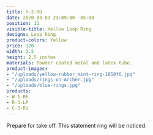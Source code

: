 ```yaml
---
title: Y-2-RU
date: 2020-03-03 23:09:00 -05:00
position: 11
visible-title: Yellow Loop Ring
designs: Loop Ring
product-colors: Yellow
price: 120
width: 2.5
height: 2.5 inches
materials: Powder coated metal and latex tube.
product-images:
- "/uploads/yellow-rubber_mint-ring-1850f6.jpg"
- "/uploads/rings-on-Archer.jpg"
- "/uploads/blue-rings.jpg"
products:
- W-1-RF
- R-3-LP
- C-3-RU
---
```


Prepare for take off. This statement ring will be noticed.